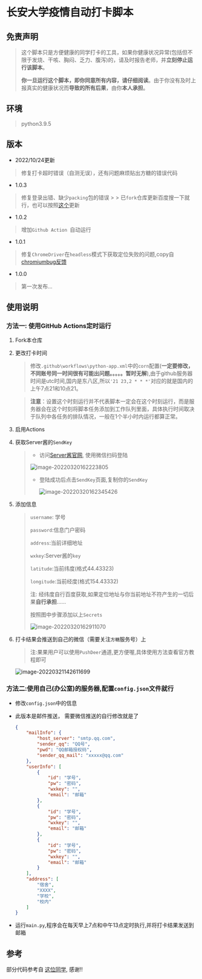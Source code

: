# 长安大学疫情自动打卡脚本

## 免责声明


> 这个脚本只是方便健康的同学打卡的工具，如果你健康状况异常(包括但不限于发烧、干咳、胸闷、乏力、腹泻)的，请及时报告老师，并**立刻停止运行该脚本**。
>
> **你一旦运行这个脚本，即你同意所有内容，请仔细阅读**。由于你没有及时上报真实的健康状况而**导致的所有后果**，由你**本人承担**。
 
## 环境

> python3.9.5
## 版本
- 2022/10/24更新
> 修复打卡超时错误（自测无误），还有问题麻烦贴出方糖的错误代码

- 1.0.3
> 修复登录出错、缺少`packing`包的错误
    >
    > 已`fork`仓库更新百度搜一下就行，也可以按照[这个](https://cloud.tencent.com/developer/article/2100672)更新

- 1.0.2
> 增加`Github Action `自动运行

- 1.0.1
> 修复`ChromeDriver`在`headless`模式下获取定位失败的问题,copy自[chromiumbug反馈](https://bugs.chromium.org/p/chromium/issues/detail?id=834808#c9)

- 1.0.0
> 第一次发布...

## 使用说明

### 方法一: 使用GitHub Actions定时运行

1. Fork本仓库

2. 更改打卡时间
   > 修改`.github\workflows\python-app.xml`中的`corn`配置(**一定要修改，不同账号同一时间很有可能出问题。。。。。暂时无解**),由于github服务器时间是utc时间,国内是东八区,所以`'21 23,2 * * *'`对应的就是国内的上午7点21和10点21。


   > **注意**：设置这个时刻运行并不代表脚本一定会在这个时刻运行，而是服务器会在这个时刻将脚本任务添加到工作队列里面，具体执行时间取决于队列中各任务的排队情况，一般在1个半小时内运行都算正常。

3. 启用Actions

4. 获取Server酱的`SendKey`

   > - 访问[Server酱官网](https://sct.ftqq.com/), 使用微信扫码登陆
   >
   > ![image-20220320162223805](README.assets/image-20220320162223805.png)
   >
   > - 登陆成功后点击`SendKey`页面,复制你的`SendKey`
   >
   >   ![image-20220320162345426](README.assets/image-20220320162345426.png)
   >   

5. 添加信息

   > `username`: 学号
   >
   > `password`:信息门户密码
   >
   > `address`:当前详细地址
   >
   > `wxkey`:Server酱的`key`
   >
   > 
   >
   > `latitude`:当前纬度(格式44.43323)
   >
   > `longitude`:当前经度(格式154.43332)
   >
   > 
   >
   > 注: 经纬度自行百度获取,如果定位地址与你当前地址不符产生的一切后果**自行承担**......
   >
   > 按照图中步骤添加以上`Secrets`
   >
   > ![image-20220320162911070](README.assets/image-20220320162911070.png)

6.  打卡结果会推送到自己的微信（需要关注`方糖`服务号）上
    > 注:果果用户可以使用`PushDeer`通道,更方便喔,具体使用方法查看官方教程即可
    
    ![image-20220321142611699](README.assets/image-20220321142611699.png)
    

   

### 方法二:使用自己(办公室)的服务器,配置`config.json`文件就行

- 修改`config.json`中的信息

- 此版本是邮件推送， 需要微信推送的自行修改就是了

  ```json
  {
      "mailInfo": {
          "host_server": "smtp.qq.com",
          "sender_qq": "QQ号",
          "pwd": "QQ邮箱授权码",
          "sender_qq_mail": "xxxxx@qq.com"
      },
      "userInfo": [
          {
              "id": "学号",
              "pw": "密码",
              "wxkey": "",
              "email": "邮箱"
          },
          {
              "id": "学号",
              "pw": "密码",
              "wxkey": "",
              "email": "邮箱"
          },
          {
              "id": "学号",
              "pw": "密码",
              "wxkey": "",
              "email": "邮箱"
          }
      ],
      "address": [
          "宿舍",
          "XXXX",
          "学校",
          "校内"
      ]
  }
  ```

- 运行`main.py`,程序会在每天早上7点和中午13点定时执行,并将打卡结果发送到邮箱

## 参考

部分代码参考自 [这位同学](https://gitee.com/git-lee/chd_DAKA/tree/master ), 感谢!!

